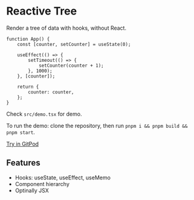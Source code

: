 # Reactive Tree

Render a tree of data with hooks, without React.

```tsx
function App() {
    const [counter, setCounter] = useState(0);

    useEffect(() => {
        setTimeout(() => {
            setCounter(counter + 1);
        }, 1000);
    }, [counter]);

    return {
        counter: counter,
    };
}
```

Check `src/demo.tsx` for demo.

To run the demo: clone the repository, then run `pnpm i && pnpm build && pnpm start`.

[Try in GitPod](https://gitpod.io/#https://github.com/lideming/reactive-tree)

## Features

- Hooks: useState, useEffect, useMemo
- Component hierarchy
- Optinally JSX
